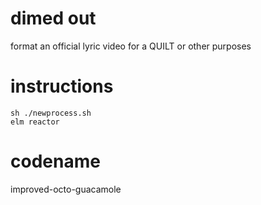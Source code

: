 dimed out
=========
format an official lyric video for a QUILT or other purposes

instructions
============
```
sh ./newprocess.sh
elm reactor
```

codename
========
improved-octo-guacamole
